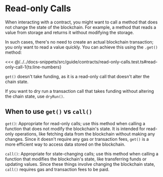 # Read-only Calls

<!-- This section should explain read-only calls -->
<!-- read:example:start -->

When interacting with a contract, you might want to call a method that does not change the state of the blockchain. For example, a method that reads a value from storage and returns it without modifying the storage.

In such cases, there's no need to create an actual blockchain transaction; you only want to read a value quickly. You can achieve this using the `.get()` method:

<!-- read:example:end -->

<<< @/../../docs-snippets/src/guide/contracts/read-only-calls.test.ts#read-only-call-1{ts:line-numbers}

<!-- This section should explain why read-only calls don't require funds -->
<!-- get:example:start -->

`get()` doesn't take funding, as it is a read-only call that doesn't alter the chain state.

<!-- get:example:end -->

<!-- TODO: review dryRun sentence. Consider creating a new doc page for it as it seems to be a different subject -->

If you want to dry run a transaction call that takes funding without altering the chain state, use `dryRun()`.

## When to use `get()` vs `call()`

<!-- This section should explain when to use the get vs call methods -->
<!-- get_call:example:start -->

`get()`: Appropriate for read-only calls; use this method when calling a function that does not modify the blockchain's state. It is intended for read-only operations, like fetching data from the blockchain without making any changes. Since it doesn't require any gas or transaction fees, `get()` is a more efficient way to access data stored on the blockchain.

`call()`: Appropriate for state-changing calls; use this method when calling a function that modifies the blockchain's state, like transferring funds or updating values. Since these things involve changing the blockchain state, `call()` requires gas and transaction fees to be paid.

<!-- get_call:example:end -->
